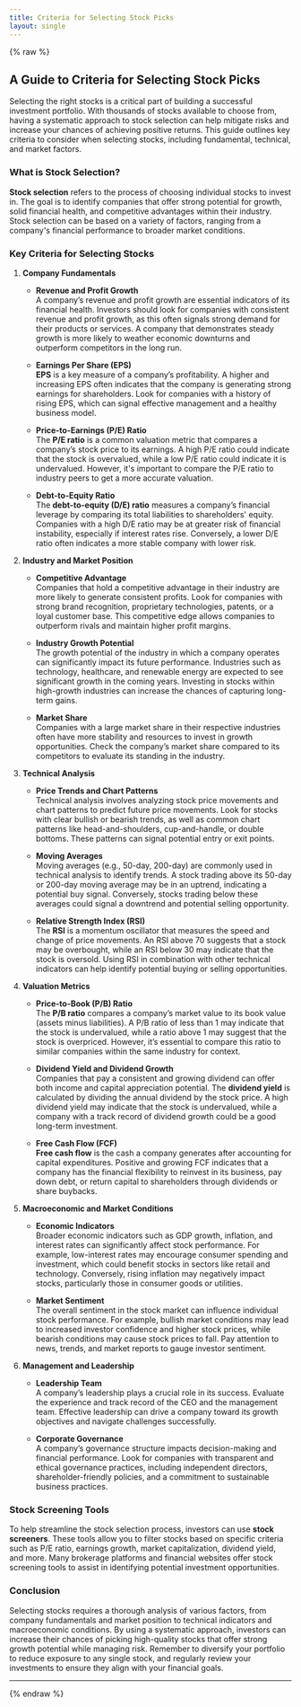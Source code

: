 ```yaml
---
title: Criteria for Selecting Stock Picks
layout: single
---
```


{% raw %}

## A Guide to Criteria for Selecting Stock Picks

Selecting the right stocks is a critical part of building a successful investment portfolio. With thousands of stocks available to choose from, having a systematic approach to stock selection can help mitigate risks and increase your chances of achieving positive returns. This guide outlines key criteria to consider when selecting stocks, including fundamental, technical, and market factors.

### What is Stock Selection?

**Stock selection** refers to the process of choosing individual stocks to invest in. The goal is to identify companies that offer strong potential for growth, solid financial health, and competitive advantages within their industry. Stock selection can be based on a variety of factors, ranging from a company's financial performance to broader market conditions.

### Key Criteria for Selecting Stocks

1. **Company Fundamentals**

   - **Revenue and Profit Growth**  
     A company’s revenue and profit growth are essential indicators of its financial health. Investors should look for companies with consistent revenue and profit growth, as this often signals strong demand for their products or services. A company that demonstrates steady growth is more likely to weather economic downturns and outperform competitors in the long run.
     
   - **Earnings Per Share (EPS)**  
     **EPS** is a key measure of a company’s profitability. A higher and increasing EPS often indicates that the company is generating strong earnings for shareholders. Look for companies with a history of rising EPS, which can signal effective management and a healthy business model.
     
   - **Price-to-Earnings (P/E) Ratio**  
     The **P/E ratio** is a common valuation metric that compares a company’s stock price to its earnings. A high P/E ratio could indicate that the stock is overvalued, while a low P/E ratio could indicate it is undervalued. However, it's important to compare the P/E ratio to industry peers to get a more accurate valuation.
     
   - **Debt-to-Equity Ratio**  
     The **debt-to-equity (D/E) ratio** measures a company’s financial leverage by comparing its total liabilities to shareholders' equity. Companies with a high D/E ratio may be at greater risk of financial instability, especially if interest rates rise. Conversely, a lower D/E ratio often indicates a more stable company with lower risk.

2. **Industry and Market Position**

   - **Competitive Advantage**  
     Companies that hold a competitive advantage in their industry are more likely to generate consistent profits. Look for companies with strong brand recognition, proprietary technologies, patents, or a loyal customer base. This competitive edge allows companies to outperform rivals and maintain higher profit margins.
     
   - **Industry Growth Potential**  
     The growth potential of the industry in which a company operates can significantly impact its future performance. Industries such as technology, healthcare, and renewable energy are expected to see significant growth in the coming years. Investing in stocks within high-growth industries can increase the chances of capturing long-term gains.
     
   - **Market Share**  
     Companies with a large market share in their respective industries often have more stability and resources to invest in growth opportunities. Check the company’s market share compared to its competitors to evaluate its standing in the industry.

3. **Technical Analysis**

   - **Price Trends and Chart Patterns**  
     Technical analysis involves analyzing stock price movements and chart patterns to predict future price movements. Look for stocks with clear bullish or bearish trends, as well as common chart patterns like head-and-shoulders, cup-and-handle, or double bottoms. These patterns can signal potential entry or exit points.
     
   - **Moving Averages**  
     Moving averages (e.g., 50-day, 200-day) are commonly used in technical analysis to identify trends. A stock trading above its 50-day or 200-day moving average may be in an uptrend, indicating a potential buy signal. Conversely, stocks trading below these averages could signal a downtrend and potential selling opportunity.
     
   - **Relative Strength Index (RSI)**  
     The **RSI** is a momentum oscillator that measures the speed and change of price movements. An RSI above 70 suggests that a stock may be overbought, while an RSI below 30 may indicate that the stock is oversold. Using RSI in combination with other technical indicators can help identify potential buying or selling opportunities.

4. **Valuation Metrics**

   - **Price-to-Book (P/B) Ratio**  
     The **P/B ratio** compares a company’s market value to its book value (assets minus liabilities). A P/B ratio of less than 1 may indicate that the stock is undervalued, while a ratio above 1 may suggest that the stock is overpriced. However, it’s essential to compare this ratio to similar companies within the same industry for context.
     
   - **Dividend Yield and Dividend Growth**  
     Companies that pay a consistent and growing dividend can offer both income and capital appreciation potential. The **dividend yield** is calculated by dividing the annual dividend by the stock price. A high dividend yield may indicate that the stock is undervalued, while a company with a track record of dividend growth could be a good long-term investment.
     
   - **Free Cash Flow (FCF)**  
     **Free cash flow** is the cash a company generates after accounting for capital expenditures. Positive and growing FCF indicates that a company has the financial flexibility to reinvest in its business, pay down debt, or return capital to shareholders through dividends or share buybacks.

5. **Macroeconomic and Market Conditions**

   - **Economic Indicators**  
     Broader economic indicators such as GDP growth, inflation, and interest rates can significantly affect stock performance. For example, low-interest rates may encourage consumer spending and investment, which could benefit stocks in sectors like retail and technology. Conversely, rising inflation may negatively impact stocks, particularly those in consumer goods or utilities.
     
   - **Market Sentiment**  
     The overall sentiment in the stock market can influence individual stock performance. For example, bullish market conditions may lead to increased investor confidence and higher stock prices, while bearish conditions may cause stock prices to fall. Pay attention to news, trends, and market reports to gauge investor sentiment.

6. **Management and Leadership**

   - **Leadership Team**  
     A company’s leadership plays a crucial role in its success. Evaluate the experience and track record of the CEO and the management team. Effective leadership can drive a company toward its growth objectives and navigate challenges successfully.
     
   - **Corporate Governance**  
     A company’s governance structure impacts decision-making and financial performance. Look for companies with transparent and ethical governance practices, including independent directors, shareholder-friendly policies, and a commitment to sustainable business practices.

### Stock Screening Tools

To help streamline the stock selection process, investors can use **stock screeners**. These tools allow you to filter stocks based on specific criteria such as P/E ratio, earnings growth, market capitalization, dividend yield, and more. Many brokerage platforms and financial websites offer stock screening tools to assist in identifying potential investment opportunities.

### Conclusion

Selecting stocks requires a thorough analysis of various factors, from company fundamentals and market position to technical indicators and macroeconomic conditions. By using a systematic approach, investors can increase their chances of picking high-quality stocks that offer strong growth potential while managing risk. Remember to diversify your portfolio to reduce exposure to any single stock, and regularly review your investments to ensure they align with your financial goals.

---

{% endraw %}
